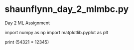 # shaunflynn_day_2_mlmbc.py
Day 2 ML Assignment

import numpy as np
import matplotlib.pyplot as plt

print (54321 * 12345)
